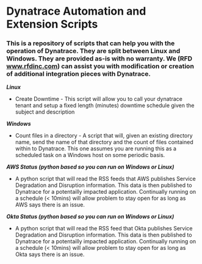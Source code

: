 # Dynatrace Automation and Extension Scripts
### This is a repository of scripts that can help you with the operation of Dynatrace.  They are split between Linux and Windows. They are provided as-is with no warranty.  We (RFD www.rfdinc.com) can assist you with modification or creation of additional integration pieces with Dynatrace.

***Linux***
* Create Downtime - This script will allow you to call your dynatrace tenant and setup a fixed length (minutes) downtime schedule given the subject and description

***Windows***
* Count files in a directory - A script that will, given an existing directory name, send the name of that directory and the count of files contained within to Dynatrace.  This one assumes you are running this as a scheduled task on a Windows host on some periodic basis.  

***AWS Status (python based so you can run on Windows or Linux)***
* A python script that will read the RSS feeds that AWS publishes Service Degradation and Disruption information.  This data is then published to Dynatrace for a potentailly impacted application.  Continually running on a schedule (< 10mins) will allow problem to stay open for as long as AWS says there is an issue.

***Okta Status (python based so you can run on Windows or Linux)***
* A python script that will read the RSS feed that Okta publishes Service Degradation and Disruption information.  This data is then published to Dynatrace for a potentailly impacted application.  Continually running on a schedule (< 10mins) will allow problem to stay open for as long as Okta says there is an issue.
